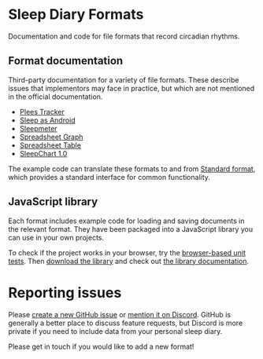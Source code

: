 # Sleep Diary Formats

Documentation and code for file formats that record circadian rhythms.

## Format documentation

Third-party documentation for a variety of file formats.  These describe issues that implementors may face in practice, but which are not mentioned in the official documentation.

* [Plees Tracker](src/PleesTracker/)
* [Sleep as Android](src/SleepAsAndroid/)
* [Sleepmeter](src/Sleepmeter/)
* [Spreadsheet Graph](src/SpreadsheetGraph/)
* [Spreadsheet Table](src/SpreadsheetTable/)
* [SleepChart 1.0](src/SleepChart1/)

The example code can translate these formats to and from [Standard format](src/Standard), which provides a standard interface for common functionality.

## JavaScript library

Each format includes example code for loading and saving documents in the relevant format.  They have been packaged into a JavaScript library you can use in your own projects.

To check if the project works in your browser, try the [browser-based unit tests](browser_test.html).  Then [download the library](sleep-diary-formats.js) and check out [the library documentation](doc/).

# Reporting issues

Please [create a new GitHub issue](https://github.com/sleep-diary-formats/sleep-diary-formats.github.io/issues/new/choose) or <a href="https://discord.com/channels/725475399156629615/725477106103877772">mention it on Discord</a>.  GitHub is generally a better place to discuss feature requests, but Discord is more private if you need to include data from your personal sleep diary.

Please get in touch if you would like to add a new format!
